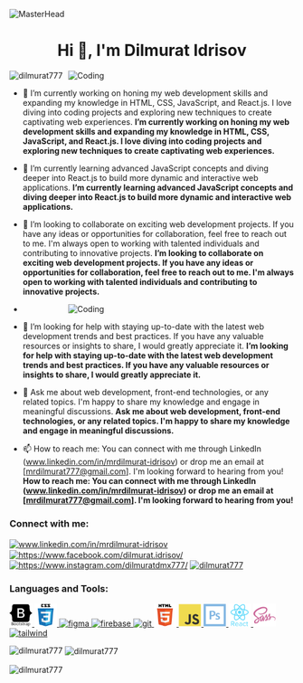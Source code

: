 ![MasterHead](https://gridinsoft.com/blogs/wp-content/uploads/2022/09/fake-notifications-from-CircleCI.png)
<h1 align="center">Hi 👋, I'm Dilmurat Idrisov</h1>


<img align="right" alt="Coding" width="400" src="https://i.pinimg.com/originals/ef/2d/b0/ef2db0885d94fd149a4b7914923bb2a3.gif"/>

<p align="left"> <img src="https://komarev.com/ghpvc/?username=dilmurat777&label=Profile%20views&color=0e75b6&style=flat" alt="dilmurat777" /> </p>

- 🔭 I’m currently working on honing my web development skills and expanding my knowledge in HTML, CSS, JavaScript, and React.js. I love diving into coding projects and exploring new techniques to create captivating web experiences. **I’m currently working on honing my web development skills and expanding my knowledge in HTML, CSS, JavaScript, and React.js. I love diving into coding projects and exploring new techniques to create captivating web experiences.**

- 🌱 I’m currently learning advanced JavaScript concepts and diving deeper into React.js to build more dynamic and interactive web applications. **I’m currently learning advanced JavaScript concepts and diving deeper into React.js to build more dynamic and interactive web applications.**

- 👯 I’m looking to collaborate on exciting web development projects. If you have any ideas or opportunities for collaboration, feel free to reach out to me. I'm always open to working with talented individuals and contributing to innovative projects. **I’m looking to collaborate on exciting web development projects. If you have any ideas or opportunities for collaboration, feel free to reach out to me. I'm always open to working with talented individuals and contributing to innovative projects.**
- <img align="right" alt="Coding" width="400" src="https://thumbs.gfycat.com/CheerySeparateGoldeneye-size_restricted.gif"/>

- 🤝 I’m looking for help with staying up-to-date with the latest web development trends and best practices. If you have any valuable resources or insights to share, I would greatly appreciate it. **I’m looking for help with staying up-to-date with the latest web development trends and best practices. If you have any valuable resources or insights to share, I would greatly appreciate it.**


- 💬 Ask me about web development, front-end technologies, or any related topics. I'm happy to share my knowledge and engage in meaningful discussions. **Ask me about web development, front-end technologies, or any related topics. I'm happy to share my knowledge and engage in meaningful discussions.**

- 📫 How to reach me: You can connect with me through LinkedIn (www.linkedin.com/in/mrdilmurat-idrisov) or drop me an email at [mrdilmurat777@gmail.com]. I'm looking forward to hearing from you! **How to reach me: You can connect with me through LinkedIn (www.linkedin.com/in/mrdilmurat-idrisov) or drop me an email at [mrdilmurat777@gmail.com]. I'm looking forward to hearing from you!**

<h3 align="left">Connect with me:</h3>
<p align="left">
<a href="https://linkedin.com/in/www.linkedin.com/in/mrdilmurat-idrisov" target="blank"><img align="center" src="https://raw.githubusercontent.com/rahuldkjain/github-profile-readme-generator/master/src/images/icons/Social/linked-in-alt.svg" alt="www.linkedin.com/in/mrdilmurat-idrisov" height="30" width="40" /></a>
<a href="https://fb.com/https://www.facebook.com/dilmurat.idrisov/" target="blank"><img align="center" src="https://raw.githubusercontent.com/rahuldkjain/github-profile-readme-generator/master/src/images/icons/Social/facebook.svg" alt="https://www.facebook.com/dilmurat.idrisov/" height="30" width="40" /></a>
<a href="https://instagram.com/https://www.instagram.com/dilmuratdmx777/" target="blank"><img align="center" src="https://raw.githubusercontent.com/rahuldkjain/github-profile-readme-generator/master/src/images/icons/Social/instagram.svg" alt="https://www.instagram.com/dilmuratdmx777/" height="30" width="40" /></a>
<a href="https://discord.gg/dilmurat777" target="blank"><img align="center" src="https://raw.githubusercontent.com/rahuldkjain/github-profile-readme-generator/master/src/images/icons/Social/discord.svg" alt="dilmurat777" height="30" width="40" /></a>
</p>

<h3 align="left">Languages and Tools:</h3>
<p align="left"> <a href="https://getbootstrap.com" target="_blank" rel="noreferrer"> <img src="https://raw.githubusercontent.com/devicons/devicon/master/icons/bootstrap/bootstrap-plain-wordmark.svg" alt="bootstrap" width="40" height="40"/> </a> <a href="https://www.w3schools.com/css/" target="_blank" rel="noreferrer"> <img src="https://raw.githubusercontent.com/devicons/devicon/master/icons/css3/css3-original-wordmark.svg" alt="css3" width="40" height="40"/> </a> <a href="https://www.figma.com/" target="_blank" rel="noreferrer"> <img src="https://www.vectorlogo.zone/logos/figma/figma-icon.svg" alt="figma" width="40" height="40"/> </a> <a href="https://firebase.google.com/" target="_blank" rel="noreferrer"> <img src="https://www.vectorlogo.zone/logos/firebase/firebase-icon.svg" alt="firebase" width="40" height="40"/> </a> <a href="https://git-scm.com/" target="_blank" rel="noreferrer"> <img src="https://www.vectorlogo.zone/logos/git-scm/git-scm-icon.svg" alt="git" width="40" height="40"/> </a> <a href="https://www.w3.org/html/" target="_blank" rel="noreferrer"> <img src="https://raw.githubusercontent.com/devicons/devicon/master/icons/html5/html5-original-wordmark.svg" alt="html5" width="40" height="40"/> </a> <a href="https://developer.mozilla.org/en-US/docs/Web/JavaScript" target="_blank" rel="noreferrer"> <img src="https://raw.githubusercontent.com/devicons/devicon/master/icons/javascript/javascript-original.svg" alt="javascript" width="40" height="40"/> </a> <a href="https://www.photoshop.com/en" target="_blank" rel="noreferrer"> <img src="https://raw.githubusercontent.com/devicons/devicon/master/icons/photoshop/photoshop-line.svg" alt="photoshop" width="40" height="40"/> </a> <a href="https://reactjs.org/" target="_blank" rel="noreferrer"> <img src="https://raw.githubusercontent.com/devicons/devicon/master/icons/react/react-original-wordmark.svg" alt="react" width="40" height="40"/> </a> <a href="https://sass-lang.com" target="_blank" rel="noreferrer"> <img src="https://raw.githubusercontent.com/devicons/devicon/master/icons/sass/sass-original.svg" alt="sass" width="40" height="40"/> </a> <a href="https://tailwindcss.com/" target="_blank" rel="noreferrer"> <img src="https://www.vectorlogo.zone/logos/tailwindcss/tailwindcss-icon.svg" alt="tailwind" width="40" height="40"/> </a> </p>

<p><img align="left" src="https://github-readme-stats.vercel.app/api/top-langs?username=dilmurat777&show_icons=true&locale=en&layout=compact" alt="dilmurat777" /></p>

<p>&nbsp;<img align="center" src="https://github-readme-stats.vercel.app/api?username=dilmurat777&show_icons=true&locale=en" alt="dilmurat777" /></p>

<p><img align="center" src="https://github-readme-streak-stats.herokuapp.com/?user=dilmurat777&" alt="dilmurat777" /></p>
